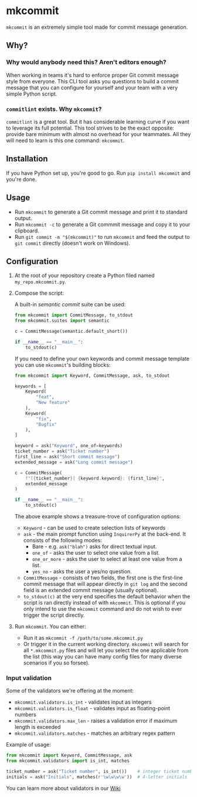 # mkcommit

`mkcommit` is an extremely simple tool made for commit message generation.

## Why?

### Why would anybody need this? Aren't editors enough?

When working in teams it's hard to enforce proper Git commit message style from everyone. This CLI tool asks you questions to build a commit message that you can configure for yourself and your team with a very simple Python script.

### `commitlint` exists. Why `mkcommit`?

`commitlint` is a great tool. But it has considerable learning curve if you want to leverage its full potential. This tool strives to be the exact opposite: provide bare minimum with almost no overhead for your teammates. All they will need to learn is this one command: `mkcommit`.

## Installation

If you have Python set up, you're good to go. Run `pip install mkcommit` and you're done.

## Usage

- Run `mkcommit` to generate a Git commit message and print it to standard output.
- Run `mkcommit -c` to generate a Git commmit message and copy it to your clipboard.
- Run `git commit -m "$(mkcommit)"` to run `mkcommit` and feed the output to `git commit` directly (doesn't work on Windows).

## Configuration

1. At the root of your repository create a Python filed named `my_repo.mkcommit.py`.
2. Compose the script:

    A built-in _semantic commit_ suite can be used:

    ```python
    from mkcommit import CommitMessage, to_stdout
    from mkcommit.suites import semantic

    c = CommitMessage(semantic.default_short())

    if __name__ == "__main__":
        to_stdout(c)
    ```

    If you need to define your own keywords and commit message template you can use `mkcommit`'s building blocks:

    ```python
    from mkcommit import Keyword, CommitMessage, ask, to_stdout

    keywords = [
        Keyword(
            "feat",
            "New feature"
        ),
        Keyword(
            "fix",
            "Bugfix"
        ),
    ]

    keyword = ask("Keyword", one_of=keywords)
    ticket_number = ask("Ticket number")
    first_line = ask("Short commit message")
    extended_message = ask("Long commit message")

    c = CommitMessage(
        f"[{ticket_number}] {keyword.keyword}: {first_line}",
        extended_message
    )

    if __name__ == "__main__":
        to_stdout(c)
    ```

    The above example shows a treasure-trove of configuration options:
    - `Keyword` - can be used to create selection lists of keywords
    - `ask` - the main prompt function using `InquirerPy` at the back-end. It consists of the following modes:
      - Bare - e.g. `ask("blah")` asks for direct textual input.
      - `one_of` - asks the user to select one value from a list.
      - `one_or_more` - asks the user to select at least one value from a list.
      - `yes_no` - asks the user a yes/no question.
    - `CommitMessage` - consists of two fields, the first one is the first-line commit message that will appear directly in `git log` and the second field is an extended commit message (usually optional).
    - `to_stdout(c)` at the very end specifies the default behavior when the script is ran directly instead of with `mkcommit`. This is optional if you only intend to use the `mkcommit` command and do not wish to ever trigger the script directly.
3. Run `mkcommit`. You can either:
    - Run it as `mkcommit -f /path/to/some.mkcommit.py`
    - Or trigger it in the current working directory. `mkcommit` will search for all `*.mkcommit.py` files and will let you select the one applicable from the list (this way you can have many config files for many diverse scenarios if you so forsee).

### Input validation

Some of the validators we're offering at the moment:

- `mkcommit.validators.is_int` - validates input as integers
- `mkcommit.validators.is_float` - validates input as floating-point numbers
- `mkcommit.validators.max_len` - raises a validation error if maximum length is exceeded
- `mkcommit.validators.matches` - matches an arbitrary regex pattern

Example of usage:

```python
from mkcommit import Keyword, CommitMessage, ask
from mkcommit.validators import is_int, matches

ticket_number = ask("Ticket number", is_int())    # integer ticket number
initials = ask("Initials", matches(r'\w\w\w\w'))  # 4-letter initials
```

You can learn more about validators in our [Wiki](https://github.com/kjczarne/mkcommit.wiki.git)
